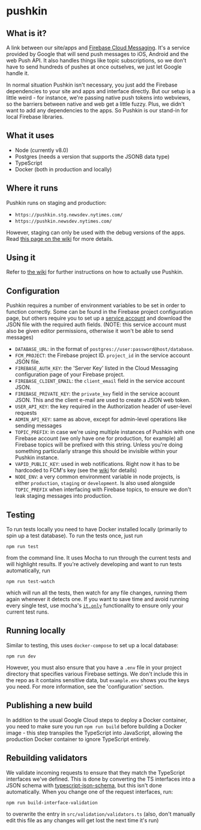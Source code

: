 # pushkin

## What is it?

A link between our site/apps and [Firebase Cloud Messaging](https://firebase.google.com/docs/cloud-messaging/). It's a service provided by Google that will send push messages to iOS, Android and the web Push API. It also handles things like topic subscriptions, so we don't have to send hundreds of pushes at once outselves, we just let Google handle it.

In normal situation Pushkin isn't necessary, you just add the Firebase dependencies to your site and apps and interface directly. But our setup is a little weird - for instance, we're passing native push tokens into webviews, so the barriers between native and web get a little fuzzy. Plus, we didn't want to add any dependencies to the apps. So Pushkin is our stand-in for local Firebase libraries.

## What it uses

- Node (currently v8.0)
- Postgres (needs a version that supports the JSONB data type)
- TypeScript
- Docker (both in production and locally)

## Where it runs

Pushkin runs on staging and production:

- `https://pushkin.stg.newsdev.nytimes.com/`
- `https://pushkin.newsdev.nytimes.com/`

However, staging can only be used with the debug versions of the apps. Read [this page on the wiki](https://github.com/newsdev/pushkin/wiki/App-and-server-environments) for more details.

## Using it

Refer to [the wiki](https://github.com/newsdev/pushkin/wiki) for further instructions on how to actually use Pushkin.

## Configuration

Pushkin requires a number of environment variables to be set in order to function correctly. Some can be found in the Firebase project configuration page, but others require you to set up a [service account](https://console.cloud.google.com/projectselector/iam-admin/serviceaccounts) and download the JSON file with the required auth fields. (NOTE: this service account must also be given editor permissions, otherwise it won't be able to send messages)

- `DATABASE_URL`: in the format of `postgres://user:password@host/database`.
- `FCM_PROJECT`: the Firebase project ID. `project_id` in the service account JSON file.
- `FIREBASE_AUTH_KEY`: the 'Server Key' listed in the Cloud Messaging configuration page of your Firebase project.
- `FIREBASE_CLIENT_EMAIL`: the `client_email` field in the service account JSON.
- `FIREBASE_PRIVATE_KEY`: the `private_key` field in the service account JSON. This and the client e-mail are used to create a JSON web token.
- `USER_API_KEY`: the key required in the Authorization header of user-level requests
- `ADMIN_API_KEY`: same as above, except for admin-level operations like sending messages
- `TOPIC_PREFIX`: in case we're using multiple instances of Pushkin with one Firebase account (we only have one for production, for example) all Firebase topics will be prefixed with this string. Unless you're doing something particularly strange this should be invisible within your Pushkin instance.
- `VAPID_PUBLIC_KEY`: used in web notifications. Right now it has to be hardcoded to FCM's key (see the [wiki](https://github.com/newsdev/pushkin/wiki/Getting-a-token) for details)
- `NODE_ENV`: a very common environment variable in node projects, is either `production`, `staging` or `development`. Is also used alongside `TOPIC_PREFIX` when interfacing with Firebase topics, to ensure we don't leak staging messages into production.

## Testing

To run tests locally you need to have Docker installed locally (primarily to spin up a test database). To run the tests once, just run

    npm run test

from the command line. It uses Mocha to run through the current tests and will highlight results. If you're actively developing and want to run tests automatically, run

    npm run test-watch

which will run all the tests, then watch for any file changes, running them again whenever it detects one. If you want to save time and avoid running every single test, use mocha's [`it.only`](https://jaketrent.com/post/run-single-mocha-test/#run-a-single-test) functionality to ensure only your current test runs.

## Running locally

Similar to testing, this uses `docker-compose` to set up a local database:

    npm run dev

However, you must also ensure that you have a `.env` file in your project directory that specifies various Firebase settings. We don't include this in the repo as it contains sensitive data, but `example.env` shows you the keys you need. For more information, see the 'configuration' section.

## Publishing a new build

In addition to the usual Google Cloud steps to deploy a Docker container, you need to make sure you run `npm run build` before building a Docker image - this step transpiles the TypeScript into JavaScript, allowing the production Docker container to ignore TypeScript entirely.

## Rebuilding validators

We validate incoming requests to ensure that they match the TypeScript interfaces we've defined. This is done by converting the TS interfaces into a JSON schema with [typescript-json-schema](https://github.com/YousefED/typescript-json-schema), but this isn't done automatically. When you change one of the request interfaces, run:

    npm run build-interface-validation

to overwrite the entry in `src/validation/validators.ts` (also, don't manually edit this file as any changes will get lost the next time it's run)
